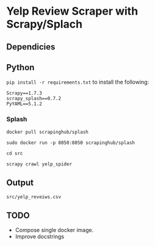 # Yelp Review Scraper with Scrapy/Splach

## Dependicies

## Python

`pip install -r requirements.txt` to install the following:

```
Scrapy==1.7.3
scrapy_splash==0.7.2
PyYAML==5.1.2
```

### Splash


`docker pull scrapinghub/splash`

`sudo docker run -p 8050:8050 scrapinghub/splash`

`cd src`

`scrapy crawl yelp_spider`

## Output

`src/yelp_reveiws.csv`

## TODO

* Compose single docker image.
* Improve docstrings